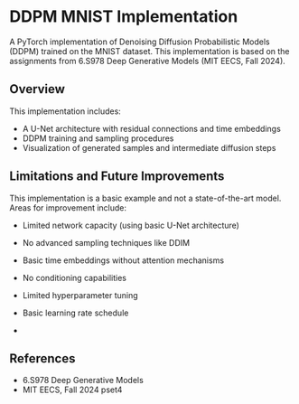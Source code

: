 # DDPM MNIST Implementation

A PyTorch implementation of Denoising Diffusion Probabilistic Models (DDPM) trained on the MNIST dataset. This implementation is based on the assignments from 6.S978 Deep Generative Models (MIT EECS, Fall 2024).

## Overview

This implementation includes:
- A U-Net architecture with residual connections and time embeddings
- DDPM training and sampling procedures
- Visualization of generated samples and intermediate diffusion steps

## Limitations and Future Improvements

This implementation is a basic example and not a state-of-the-art model. Areas for improvement include:

- Limited network capacity (using basic U-Net architecture)
- No advanced sampling techniques like DDIM
- Basic time embeddings without attention mechanisms
- No conditioning capabilities
- Limited hyperparameter tuning
- Basic learning rate schedule

- 
## References

- 6.S978 Deep Generative Models
- MIT EECS, Fall 2024 pset4
